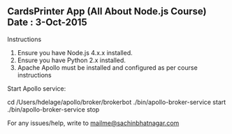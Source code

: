 CardsPrinter App (All About Node.js Course)
Date : 3-Oct-2015
-------------------------------------------
Instructions

1. Ensure you have Node.js 4.x.x installed.
2. Ensure you have Python 2.x installed.
3. Apache Apollo must be installed and configured as per course instructions

Start Apollo service:

cd /Users/hdelage/apollo/broker/brokerbot
./bin/apollo-broker-service start
./bin/apollo-broker-service stop

For any issues/help, write to mailme@sachinbhatnagar.com
